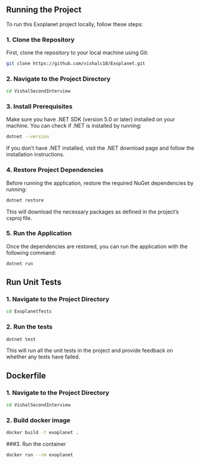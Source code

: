 ## Running the Project

To run this Exoplanet project locally, follow these steps:

### 1. **Clone the Repository**

First, clone the repository to your local machine using Git:
```bash
git clone https://github.com/vishalc10/Exoplanet.git
```

### 2. Navigate to the Project Directory
```bash
cd VishalSecondInterview
```

### 3.  Install Prerequisites
Make sure you have .NET SDK (version 5.0 or later) installed on your machine. You can check if .NET is installed by running:
```bash
dotnet --version
```
If you don’t have .NET installed, visit the .NET download page and follow the installation instructions.

### 4. Restore Project Dependencies
Before running the application, restore the required NuGet dependencies by running:
```bash
dotnet restore
```
This will download the necessary packages as defined in the project’s csproj file.

### 5. Run the Application
Once the dependencies are restored, you can run the application with the following command:
```bash
dotnet run
```

## Run Unit Tests

### 1. Navigate to the Project Directory
```bash
cd ExoplanetTests
```

### 2. Run the tests
```bash
dotnet test
```
This will run all the unit tests in the project and provide feedback on whether any tests have failed.

## Dockerfile

### 1. Navigate to the Project Directory
```bash
cd VishalSecondInterview
```
### 2. Build docker image
```bash
docker build -t exoplanet .
```
###3. Run the container
```bash
docker run --rm exoplanet
```

